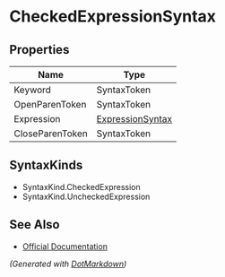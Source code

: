 # CheckedExpressionSyntax

## Properties

| Name            | Type                                    |
| --------------- | --------------------------------------- |
| Keyword         | SyntaxToken                             |
| OpenParenToken  | SyntaxToken                             |
| Expression      | [ExpressionSyntax](ExpressionSyntax.md) |
| CloseParenToken | SyntaxToken                             |

## SyntaxKinds

* SyntaxKind\.CheckedExpression
* SyntaxKind\.UncheckedExpression

## See Also

* [Official Documentation](https://docs.microsoft.com/en-us/dotnet/api/microsoft.codeanalysis.csharp.syntax.checkedexpressionsyntax)


*\(Generated with [DotMarkdown](http://github.com/JosefPihrt/DotMarkdown)\)*